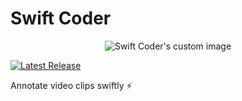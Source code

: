 # Swift Coder

<p align="center">
  <img src="[https://github.com/waldyr/Sublime-Installer/blob/master/sublime_text.png](https://github.com/selmling/Swift-Coder/blob/main/Swift%20Coder/Assets.xcassets/AppIcon.appiconset/icon_128x128%402x.png)?raw=true" alt="Swift Coder's custom image"/>
</p>

[![Latest Release](https://img.shields.io/github/v/release/selmling/Swift-Coder)](https://github.com/selmling/Swift-Coder/releases/latest)

Annotate video clips swiftly ⚡️
